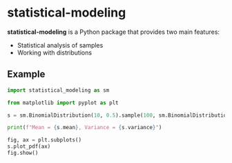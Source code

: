 # statistical-modeling

**statistical-modeling** is a Python package that provides two main features:

- Statistical analysis of samples
- Working with distributions

## Example

```python
import statistical_modeling as sm

from matplotlib import pyplot as plt

s = sm.BinomialDistribution(10, 0.5).sample(100, sm.BinomialDistribution.Algorithm.cumulative)

print(f"Mean = {s.mean}, Variance = {s.variance}")

fig, ax = plt.subplots()
s.plot_pdf(ax)
fig.show()
```

